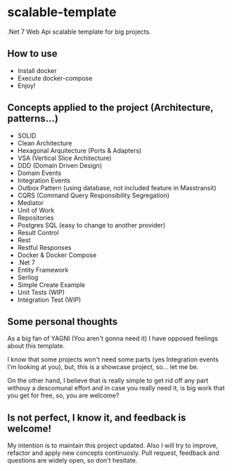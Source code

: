 # scalable-template
 .Net 7 Web Api scalable template for big projects.
## How to use
- Install docker
- Execute docker-compose
- Enjoy!
## Concepts applied to the project (Architecture, patterns...)
- SOLID
- Clean Architecture
- Hexagonal Arquitecture (Ports & Adapters)
- VSA (Vertical Slice Architecture)
- DDD (Domain Driven Design)
- Domain Events
- Integration Events
- Outbox Pattern (using database, not included feature in Masstransit)
- CQRS (Command Query Responsibility Segregation)
- Mediator
- Unit of Work
- Repositories
- Postgres SQL (easy to change to another provider)
- Result Control 
- Rest
- Restful Responses
- Docker & Docker Compose
- .Net 7
- Entity Framework
- Serilog
- Simple Create Example
- Unit Tests (WIP)
- Integration Test (WIP)

## Some personal thoughts
As a big fan of YAGNI (You aren't gonna need it) I have opposed feelings about this template.

I know that some projects won't need some parts (yes Integration events I'm looking at you), but, this is a showcase project, so... let me be.

On the other hand, I believe that is really simple to get rid off any part withouy a descomunal effort and in case you really need it, is big work that you get for free, so, you are welcome?
## Is not perfect, I know it, and feedback is welcome!
My intention is to maintain this project updated.
Also I will try to  improve, refactor and apply new concepts continuosly.
Pull request, feedback and questions are widely open, so don't hesitate.